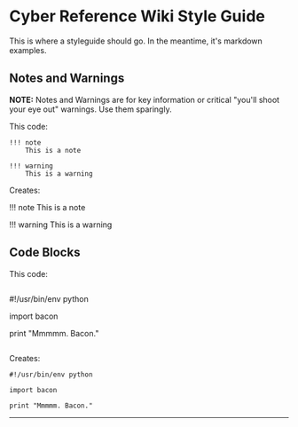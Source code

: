 # Cyber Reference Wiki Style Guide

This is where a styleguide should go.  In the meantime, it's markdown examples.

## Notes and Warnings  

**NOTE:** Notes and Warnings are for key information or critical "you'll shoot your eye out" warnings. Use them sparingly.

This code:   

```
!!! note
    This is a note

!!! warning
    This is a warning
```
Creates:

!!! note
    This is a note

!!! warning
    This is a warning


## Code Blocks

This code:

```
 ```
#!/usr/bin/env python

import bacon

print "Mmmmm. Bacon."
 ```
```

Creates:

```
#!/usr/bin/env python

import bacon

print "Mmmmm. Bacon."
```

  
  
  
----

